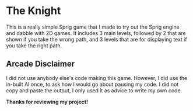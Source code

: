 # The Knight
This is a really simple Sprig game that I made to try out the Sprig engine and dabble with 2D games.
It includes 3 main levels, followed by 2 that are shown if you take the wrong path, and 3 levels that are for displaying text if you take the right path.

## Arcade Disclaimer
I did not use anybody else's code making this game.
However, I did use the in-built AI once, to ask how I would go about pausing my code. I did not copy and paste the output, I only used it as advice to write my own code.

**Thanks for reviewing my project!**

